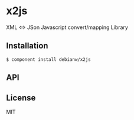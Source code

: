 
# x2js 

 XML <=> JSon Javascript convert/mapping Library 

## Installation

    $ component install debianw/x2js

## API

   
## License

  MIT
